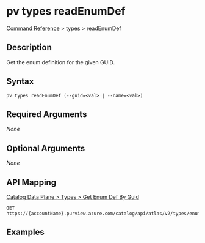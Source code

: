# pv types readEnumDef
[Command Reference](../../../README.md#command-reference) > [types](./main.md) > readEnumDef

## Description
Get the enum definition for the given GUID.

## Syntax
```
pv types readEnumDef (--guid=<val> | --name=<val>)
```

## Required Arguments
*None*

## Optional Arguments
*None*

## API Mapping
[Catalog Data Plane > Types > Get Enum Def By Guid](https://docs.microsoft.com/en-us/rest/api/purview/catalogdataplane/types/get-enum-def-by-guid)
```
GET https://{accountName}.purview.azure.com/catalog/api/atlas/v2/types/enumdef/guid/{guid}
```

## Examples
```powershell

```